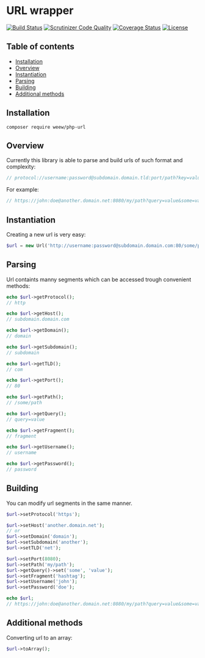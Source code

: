 # URL wrapper

[![Build Status](https://travis-ci.org/weew/php-url.svg?branch=master)](https://travis-ci.org/weew/php-url)
[![Scrutinizer Code Quality](https://scrutinizer-ci.com/g/weew/php-url/badges/quality-score.png?b=master)](https://scrutinizer-ci.com/g/weew/php-url/?branch=master)
[![Coverage Status](https://coveralls.io/repos/weew/php-url/badge.svg?branch=master&service=github)](https://coveralls.io/github/weew/php-url?branch=master)
[![License](https://poser.pugx.org/weew/php-url/license)](https://packagist.org/packages/weew/php-url)

## Table of contents

- [Installation](#installation)
- [Overview](#overview)
- [Instantiation](#instantiation)
- [Parsing](#parsing)
- [Building](#building)
- [Additional methods](#additional-methods)

## Installation

`composer require weew/php-url`

## Overview

Currently this library is able to parse and build urls of such format and complexity:

```php
// protocol://username:password@subdomain.domain.tld:port/path?key=value
```

For example:

```php
// https://john:doe@another.domain.net:8080/my/path?query=value&some=value#hashtag
```

## Instantiation

Creating a new url is very easy:

```php
$url = new Url('http://username:password@subdomain.domain.com:80/some/path?query=value#fragment');
```

## Parsing

Url containts manny segments which can be accessed trough convenient methods:

```php
echo $url->getProtocol();
// http

echo $url->getHost();
// subdomain.domain.com

echo $url->getDomain();
// domain

echo $url->getSubdomain();
// subdomain

echo $url->getTLD();
// com

echo $url->getPort();
// 80

echo $url->getPath();
// /some/path

echo $url->getQuery();
// query=value

echo $url->getFragment();
// fragment

echo $url->getUsername();
// username

echo $url->getPassword();
// password
```

## Building

You can modify url segments in the same manner.

```php
$url->setProtocol('https');

$url->setHost('another.domain.net');
// or
$url->setDomain('domain');
$url->setSubdomain('another');
$url->setTLD('net');

$url->setPort(8080);
$url->setPath('my/path');
$url->getQuery()->set('some', 'value');
$url->setFragment('hashtag');
$url->setUsername('john');
$url->setPassword('doe');

echo $url;
// https://john:doe@another.domain.net:8080/my/path?query=value&some=value#hashtag
```

## Additional methods

Converting url to an array:

```php
$url->toArray();

```
